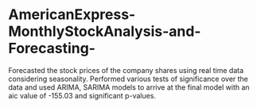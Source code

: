 # AmericanExpress-MonthlyStockAnalysis-and-Forecasting-
Forecasted the stock prices of the company shares using real time data considering seasonality. Performed various tests of significance over the data and used ARIMA, SARIMA models to arrive at the final model with an aic value of -155.03 and significant p-values.
